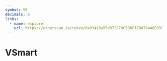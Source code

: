 ```yaml
---
symbol: VS
decimals: 0
links:
  - name: explorer
    url: https://etherscan.io/token/0x03410a55d072C79C586Ff7B079a4dE0359A45BD5
---
```


# VSmart
